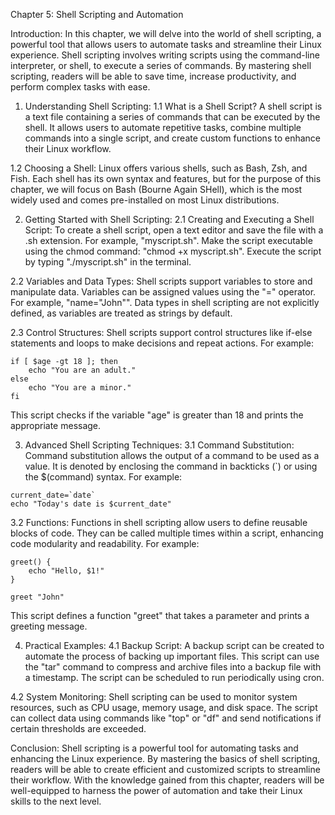 Chapter 5: Shell Scripting and Automation

Introduction:
In this chapter, we will delve into the world of shell scripting, a powerful tool that allows users to automate tasks and streamline their Linux experience. Shell scripting involves writing scripts using the command-line interpreter, or shell, to execute a series of commands. By mastering shell scripting, readers will be able to save time, increase productivity, and perform complex tasks with ease.

1. Understanding Shell Scripting:
1.1 What is a Shell Script?
A shell script is a text file containing a series of commands that can be executed by the shell. It allows users to automate repetitive tasks, combine multiple commands into a single script, and create custom functions to enhance their Linux workflow.

1.2 Choosing a Shell:
Linux offers various shells, such as Bash, Zsh, and Fish. Each shell has its own syntax and features, but for the purpose of this chapter, we will focus on Bash (Bourne Again SHell), which is the most widely used and comes pre-installed on most Linux distributions.

2. Getting Started with Shell Scripting:
2.1 Creating and Executing a Shell Script:
To create a shell script, open a text editor and save the file with a .sh extension. For example, "myscript.sh". Make the script executable using the chmod command: "chmod +x myscript.sh". Execute the script by typing "./myscript.sh" in the terminal.

2.2 Variables and Data Types:
Shell scripts support variables to store and manipulate data. Variables can be assigned values using the "=" operator. For example, "name="John"". Data types in shell scripting are not explicitly defined, as variables are treated as strings by default.

2.3 Control Structures:
Shell scripts support control structures like if-else statements and loops to make decisions and repeat actions. For example:
```
if [ $age -gt 18 ]; then
    echo "You are an adult."
else
    echo "You are a minor."
fi
```
This script checks if the variable "age" is greater than 18 and prints the appropriate message.

3. Advanced Shell Scripting Techniques:
3.1 Command Substitution:
Command substitution allows the output of a command to be used as a value. It is denoted by enclosing the command in backticks (`) or using the $(command) syntax. For example:
```
current_date=`date`
echo "Today's date is $current_date"
```

3.2 Functions:
Functions in shell scripting allow users to define reusable blocks of code. They can be called multiple times within a script, enhancing code modularity and readability. For example:
```
greet() {
    echo "Hello, $1!"
}

greet "John"
```
This script defines a function "greet" that takes a parameter and prints a greeting message.

4. Practical Examples:
4.1 Backup Script:
A backup script can be created to automate the process of backing up important files. This script can use the "tar" command to compress and archive files into a backup file with a timestamp. The script can be scheduled to run periodically using cron.

4.2 System Monitoring:
Shell scripting can be used to monitor system resources, such as CPU usage, memory usage, and disk space. The script can collect data using commands like "top" or "df" and send notifications if certain thresholds are exceeded.

Conclusion:
Shell scripting is a powerful tool for automating tasks and enhancing the Linux experience. By mastering the basics of shell scripting, readers will be able to create efficient and customized scripts to streamline their workflow. With the knowledge gained from this chapter, readers will be well-equipped to harness the power of automation and take their Linux skills to the next level.